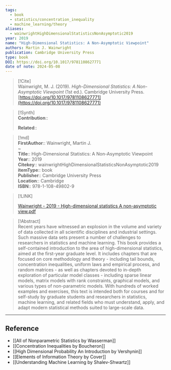 ```yaml
---
tags:
  - book
  - statistics/concentration_inequality
  - machine_learning/theory
aliases:
  - wainwrightHighDimensionalStatisticsNonAsymptotic2019
year: 2019
name: "High-Dimensional Statistics: A Non-Asymptotic Viewpoint"
authors: Martin J. Wainwright
publication: Cambridge University Press
type: book
DOI: https://doi.org/10.1017/9781108627771
date of note: 2024-05-08
---
```


> [!Cite]  
> Wainwright, M. J. (2019). _High-Dimensional Statistics: A Non-Asymptotic Viewpoint_ (1st ed.). Cambridge University Press. [https://doi.org/10.1017/9781108627771](https://doi.org/10.1017/9781108627771)

>[!Synth]  
>**Contribution**::  
>  
>**Related**::   
>  
  
>[!md]  
> **FirstAuthor**:: Wainwright, Martin J.  
~  
> **Title**:: High-Dimensional Statistics: A Non-Asymptotic Viewpoint  
> **Year**:: 2019  
> **Citekey**:: wainwrightHighDimensionalStatisticsNonAsymptotic2019  
> **itemType**:: book  
> **Publisher**:: Cambridge University Press  
> **Location**:: Cambridge  
> **ISBN**:: 978-1-108-49802-9  

> [!LINK]  
> 
> [Wainwright - 2019 - High-dimensional statistics A non-asymptotic view.pdf](file:///home/lukexie/Documents/Papers/storage/LVXI5LP4/Wainwright%20-%202019%20-%20High-dimensional%20statistics%20A%20non-asymptotic%20view.pdf) 
>  

> [!Abstract]  
> Recent years have witnessed an explosion in the volume and variety of data collected in all scientific disciplines and industrial settings. Such massive data sets present a number of challenges to researchers in statistics and machine learning. This book provides a self-contained introduction to the area of high-dimensional statistics, aimed at the first-year graduate level. It includes chapters that are focused on core methodology and theory - including tail bounds, concentration inequalities, uniform laws and empirical process, and random matrices - as well as chapters devoted to in-depth exploration of particular model classes - including sparse linear models, matrix models with rank constraints, graphical models, and various types of non-parametric models. With hundreds of worked examples and exercises, this text is intended both for courses and for self-study by graduate students and researchers in statistics, machine learning, and related fields who must understand, apply, and adapt modern statistical methods suited to large-scale data.  


-----
## Reference


- [[All of Nonparametric Statistics by Wasserman]]
- [[Concentration Inequalities by Boucheron]]
- [[High Dimensional Probability An Introduction by Vershynin]]
- [[Elements of Information Theory by Cover]]
- [[Understanding Machine Learning by Shalev-Shwartz]]